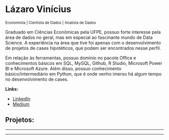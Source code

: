 # Lázaro Vinícius
<sub>Economista | Cientista de Dados | Analista de Dados</sub>

Graduado em Ciências Econômicas pela UFPE, possuo forte interesse pela área de dados no geral, mas em especial ao fascinante mundo de Data Science. A experiência na área que tive foi apenas com o desenvolvimento de projetos de cases hipotéticos, que podem ser encontrados nesse perfil.

Em relação às ferramentas, possuo domínio no pacote Office e conhecimentos básicos em SQL, MySQL, Github, R Studio, Microsoft Power BI e Microsoft Azure. Além disso, possuo conhecimento básico/intermediário em Python, que é onde venho imerso há algum tempo no desenvolvimento de cases.


**Links:**
* [LinkedIn](https://www.linkedin.com/in/lazaro-vinicius/)
* [Medium](https://lazaro-vinicius.medium.com/)


## Projetos:


* **

---

